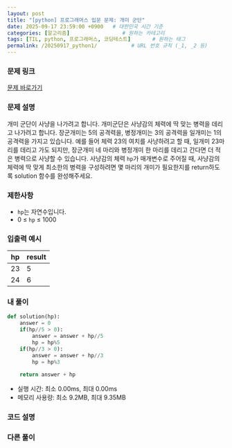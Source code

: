 ```yaml
---
layout: post
title: "[python] 프로그래머스 입문 문제: 개미 군단"
date: 2025-09-17 23:59:00 +0900   # 대한민국 시간 기준
categories: [알고리즘]                 # 원하는 카테고리
tags: [TIL, python, 프로그래머스, 코딩테스트]       # 원하는 태그
permalink: /20250917_python1/           # URL 번호 규칙 (_1, _2 등)
---
```


### 문제 링크

[문제 바로가기](https://school.programmers.co.kr/learn/courses/30/lessons/120837?language=python3)

### 문제 설명

개미 군단이 사냥을 나가려고 합니다. 개미군단은 사냥감의 체력에 딱 맞는 병력을 데리고 나가려고 합니다. 장군개미는 5의 공격력을, 병정개미는 3의 공격력을 일개미는 1의 공격력을 가지고 있습니다. 예를 들어 체력 23의 여치를 사냥하려고 할 때, 일개미 23마리를 데리고 가도 되지만, 장군개미 네 마리와 병정개미 한 마리를 데리고 간다면 더 적은 병력으로 사냥할 수 있습니다. 사냥감의 체력 `hp`가 매개변수로 주어질 때, 사냥감의 체력에 딱 맞게 최소한의 병력을 구성하려면 몇 마리의 개미가 필요한지를 return하도록 solution 함수를 완성해주세요. 

### 제한사항

- `hp`는 자연수입니다.
- 0 ≤ `hp` ≤ 1000



### 입출력 예시

| hp  | result |
| --- | --- | 
| 23 |5 |
| 24 | 6 |


### 내 풀이

```python
def solution(hp):
    answer = 0
    if(hp//5 > 0):
        answer = answer + hp//5
        hp = hp%5
    if(hp//3 > 0):
        answer = answer + hp//3
        hp = hp%3
            
    return answer + hp
```

- 실행 시간: 최소 0.00ms, 최대 0.00ms
- 메모리 사용량: 최소 9.2MB, 최대 9.35MB

### 코드 설명





### 다른 풀이